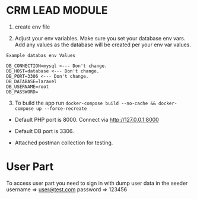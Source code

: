 # CRM LEAD MODULE

1. create env file

2. Adjust your env variables. Make sure you set your database env vars. Add any values as the database will be created per your env var values.

``` 
Example databas env Values

DB_CONNECTION=mysql <--- Don't change.
DB_HOST=database <--- Don't change.
DB_PORT=3306 <--- Don't change.
DB_DATABASE=laravel
DB_USERNAME=root
DB_PASSWORD= 
```
3. To build the app run `docker-compose build --no-cache && docker-compose up --force-recreate`


* Default PHP port is 8000. Connect via http://127.0.0.1:8000
* Default DB port is 3306.

* Attached postman collection for testing.

# User Part
To access user part you need to sign in with dump user data in the seeder
username => user@test.com
password => 123456
